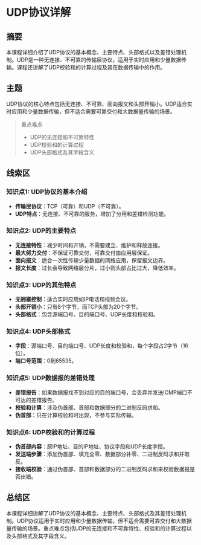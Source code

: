 # UDP协议详解

## 摘要

本课程详细介绍了UDP协议的基本概念、主要特点、头部格式以及差错处理机制。UDP是一种无连接、不可靠的传输层协议，适用于实时应用和少量数据传输。课程还讲解了UDP校验和的计算过程及其在数据传输中的作用。

## 主题

UDP协议的核心特点包括无连接、不可靠、面向报文和头部开销小。UDP适合实时应用和少量数据传输，但不适合需要可靠交付和大数据量传输的场景。

> 重点难点
>
> - UDP的无连接和不可靠特性
> - UDP校验和的计算过程
> - UDP头部格式及其字段含义

## 线索区

### 知识点1: UDP协议的基本介绍
- **传输层协议**：TCP（可靠）和UDP（不可靠）。
- **UDP特点**：无连接、不可靠的服务，增加了分用和差错检测功能。

### 知识点2: UDP的主要特点
- **无连接特性**：减少时间和开销，不需要建立、维护和释放连接。
- **最大努力交付**：不保证可靠交付，可靠交付由应用层保证。
- **面向报文**：适合一次性传输少量数据的网络应用，保留报文边界。
- **报文长度**：过长会导致网络层分片，过小则头部占比过大，降低效率。

### 知识点3: UDP的其他特点
- **无拥塞控制**：适合实时应用如IP电话和视频会议。
- **头部开销小**：只有8个字节，而TCP头部为20个字节。
- **头部格式**：包含源端口号、目的端口号、UDP长度和校验和。

### 知识点4: UDP头部格式
- **字段**：源端口号、目的端口号、UDP长度和校验和，每个字段占2字节（16位）。
- **端口号范围**：0到65535。

### 知识点5: UDP数据报的差错处理
- **差错报告**：如果数据报找不到对应的目的端口号，会丢弃并发送ICMP端口不可达的差错报告。
- **校验和计算**：涉及伪首部、首部和数据部分的二进制反码求和。
- **伪首部**：只在计算校验和时出现，不参与实际传输。

### 知识点6: UDP校验和的计算过程
- **伪首部内容**：原IP地址、目的IP地址、协议字段和UDP长度字段。
- **发送端步骤**：添加伪首部、填充全零、数据部分补零、二进制反码求和并取反。
- **接收端校验**：通过伪首部、首部和数据部分的二进制反码求和来校验数据报是否出错。

## 总结区

本课程详细讲解了UDP协议的基本概念、主要特点、头部格式及其差错处理机制。UDP协议适用于实时应用和少量数据传输，但不适合需要可靠交付和大数据量传输的场景。重点难点包括UDP的无连接和不可靠特性、校验和的计算过程以及头部格式及其字段含义。